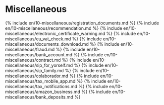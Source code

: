 # Miscellaneous

{% include en/10-miscellaneous/registration_documents.md %}
{% include en/10-miscellaneous/recommendation.md %}
{% include en/10-miscellaneous/electronic_certificate_warning.md %}
{% include en/10-miscellaneous/eu_vat_check.md %}
{% include en/10-miscellaneous/documents_download.md %}
{% include en/10-miscellaneous/fraud.md %}
{% include en/10-miscellaneous/bank_account.md %}
{% include en/10-miscellaneous/contract.md %}
{% include en/10-miscellaneous/sip_for_yorself.md %}
{% include en/10-miscellaneous/sip_family.md %}
{% include en/10-miscellaneous/colaborador.md %}
{% include en/10-miscellaneous/tax_mobile_app.md %}
{% include en/10-miscellaneous/tax_notifications.md %}
{% include en/10-miscellaneous/amazon_business.md %}
{% include en/10-miscellaneous/bank_deposits.md %}
